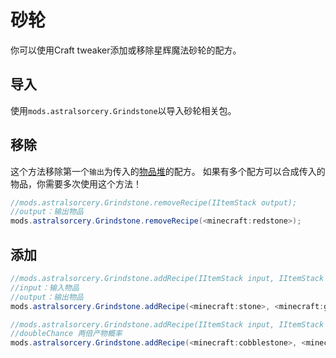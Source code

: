 # 砂轮

你可以使用Craft tweaker添加或移除星辉魔法砂轮的配方。


## 导入
使用`mods.astralsorcery.Grindstone`以导入砂轮相关包。

## 移除
这个方法移除第一个`输出`为传入的[物品堆](/Vanilla/Items/IItemStack/)的配方。 
如果有多个配方可以合成传入的物品，你需要多次使用这个方法！

```JAVA
//mods.astralsorcery.Grindstone.removeRecipe(IItemStack output);
//output：输出物品
mods.astralsorcery.Grindstone.removeRecipe(<minecraft:redstone>);
```

## 添加
```JAVA
//mods.astralsorcery.Grindstone.addRecipe(IItemStack input, IItemStack output);
//input：输入物品
//output：输出物品
mods.astralsorcery.Grindstone.addRecipe(<minecraft:stone>, <minecraft:gravel>);

//mods.astralsorcery.Grindstone.addRecipe(IItemStack input, IItemStack output, float doubleChance);
//doubleChance 两倍产物概率
mods.astralsorcery.Grindstone.addRecipe(<minecraft:cobblestone>, <minecraft:gravel>, 0.5f);
```

